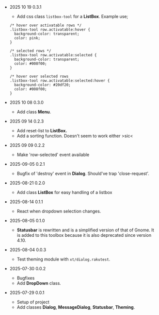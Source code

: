 * 2025 10 19 0.3.1
  * Add css class `listbox-tool` for a **ListBox**. Example use;
  ```
  /* hover over activatable rows */
  .listbox-tool row.activatable:hover {
    background-color: transparent;
    color: pink;
  }

  /* selected rows */
  .listbox-tool row.activatable:selected {
    background-color: transparent;
    color: #008f00;
  }

  /* hover over selected rows
  .listbox-tool row.activatable:selected:hover {
    background-color: #20df20;
    color: #008f00;
  }
  ```

* 2025 10 08 0.3.0
  * Add class **Menu**.

* 2025 09 14 0.2.3
  * Add reset-list to **ListBox.**
  * Add a sorting function. Doesn't seem to work either >sic<

* 2025 09 09 0.2.2
  * Make 'row-selected' event available

* 2025-09-05 0.2.1
  * Bugfix of 'destroy' event in **Dialog**. Should've trap 'close-request'.

* 2025-08-21 0.2.0
  * Add class **ListBox** for easy handling of a listbox

* 2025-08-14 0.1.1
  * React when dropdown selection changes.

* 2025-08-05 0.1.0
  * **Statusbar** is rewritten and is a simplified version of that of Gnome. It is added to this toolbox because it is also deprecated since version 4.10.

* 2025-08-04 0.0.3
  * Test theming module with `xt/dialog.rakutest`.

* 2025-07-30 0.0.2
  * Bugfixes
  * Add **DropDown** class.

* 2025-07-29 0.0.1
  * Setup of project
  * Add classes **Dialog**, **MessageDialog**, **Statusbar**, **Theming**.

